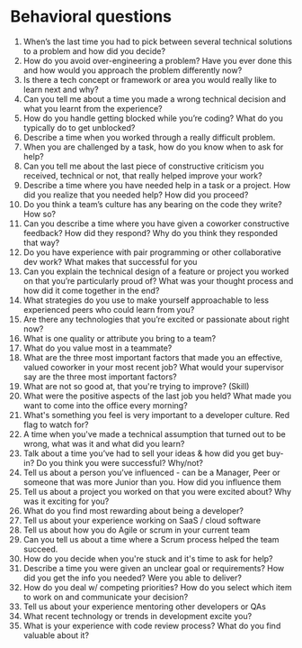 # Behavioral questions

1. When’s the last time you had to pick between several technical solutions to a problem and how did you decide?
2. How do you avoid over-engineering a problem? Have you ever done this and how would you approach the problem differently now?
3. Is there a tech concept or framework or area you would really like to learn next and why?
4. Can you tell me about a time you made a wrong technical decision and what you learnt from the experience?
5. How do you handle getting blocked while you’re coding? What do you typically do to get unblocked?
6. Describe a time when you worked through a really difficult problem.
7. When you are challenged by a task, how do you know when to ask for help?
8. Can you tell me about the last piece of constructive criticism you received, technical or not, that really helped improve your work?
9. Describe a time where you have needed help in a task or a project. How did you realize that you needed help? How did you proceed?
10. Do you think a team’s culture has any bearing on the code they write? How so?
11. Can you describe a time where you have given a coworker constructive feedback? How did they respond? Why do you think they responded that way?
12. Do you have experience with pair programming or other collaborative dev work? What makes that successful for you
13. Can you explain the technical design of a feature or project you worked on that you’re particularly proud of? What was your thought process and how did it come together in the end?
14. What strategies do you use to make yourself approachable to less experienced peers who could learn from you?
15. Are there any technologies that you’re excited or passionate about right now?
16. What is one quality or attribute you bring to a team?
17. What do you value most in a teammate?
18. What are the three most important factors that made you an effective, valued coworker in your most recent job? What would your supervisor say are the three most important factors?
19. What are not so good at, that you're trying to improve? (Skill)
20. What were the positive aspects of the last job you held? What made you want to come into the office every morning?
21. What's something you feel is very important to a developer culture. Red flag to watch for?
22. A time when you've made a technical assumption that turned out to be wrong, what was it and what did you learn?
23. Talk about a time you’ve had to sell your ideas & how did you get buy-in? Do you think you were successful? Why/not?
24. Tell us about a person you’ve influenced - can be a Manager, Peer or someone that was more Junior than you. How did you influence them
25. Tell us about a project you worked on that you were excited about? Why was it exciting for you?
26. What do you find most rewarding about being a developer?
27. Tell us about your experience working on SaaS / cloud software
28. Tell us about how you do Agile or scrum in your current team
29. Can you tell us about a time where a Scrum process helped the team succeed.
30. How do you decide when you're stuck and it's time to ask for help?
31. Describe a time  you were given an unclear goal or requirements? How did you get the info you needed? Were you able to deliver?
32. How do you deal w/ competing priorities? How do you select which item to work on and communicate your decision?
33. Tell us about your experience mentoring other developers or QAs
34. What recent technology or trends in development excite you?
35. What is your experience with code review process? What do you find valuable about it?